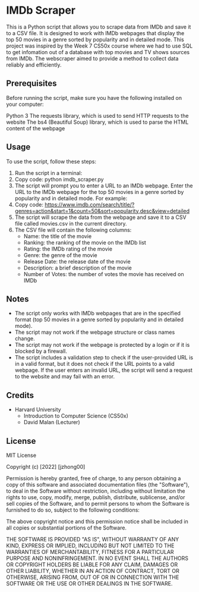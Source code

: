 # IMDb Scraper
This is a Python script that allows you to scrape data from IMDb and save it to a CSV file. It is designed to work with IMDb webpages that display the top 50 movies in a genre sorted by popularity and in detailed mode. This project was inspired by the Week 7 CS50x course where we had to use SQL to get infomation out of a database with top movies and TV shows sources from IMDb. The webscraper aimed to provide a method to collect data reliably and efficiently. 

## Prerequisites
Before running the script, make sure you have the following installed on your computer:

Python 3
The requests library, which is used to send HTTP requests to the website
The bs4 (Beautiful Soup) library, which is used to parse the HTML content of the webpage
## Usage
To use the script, follow these steps:

1. Run the script in a terminal:
2. Copy code: python imdb_scraper.py
3. The script will prompt you to enter a URL to an IMDb webpage. Enter the URL to the IMDb webpage for the top 50 movies in a   genre sorted by popularity and in detailed mode. For example:
4. Copy code: https://www.imdb.com/search/title/?genres=action&start=1&count=50&sort=popularity,desc&view=detailed
5. The script will scrape the data from the webpage and save it to a CSV file called movies.csv in the current directory.
6. The CSV file will contain the following columns:
    - Name: the title of the movie
    - Ranking: the ranking of the movie on the IMDb list
    - Rating: the IMDb rating of the movie
    - Genre: the genre of the movie
    - Release Date: the release date of the movie
    - Description: a brief description of the movie
    - Number of Votes: the number of votes the movie has received on IMDb
## Notes
- The script only works with IMDb webpages that are in the specified format (top 50 movies in a genre sorted by popularity and in detailed mode).
- The script may not work if the webpage structure or class names change.
- The script may not work if the webpage is protected by a login or if it is blocked by a firewall.
- The script includes a validation step to check if the user-provided URL is in a valid format, but it does not check if the URL points to a valid webpage. If the user enters an invalid URL, the script will send a request to the website and may fail with an error.

## Credits
- Harvard University
    - Introduction to Computer Science (CS50x)
    - David Malan (Lecturer)

## License
MIT License

Copyright (c) [2022] [jzhong00]

Permission is hereby granted, free of charge, to any person obtaining a copy of this software and associated documentation files (the "Software"), to deal in the Software without restriction, including without limitation the rights to use, copy, modify, merge, publish, distribute, sublicense, and/or sell copies of the Software, and to permit persons to whom the Software is furnished to do so, subject to the following conditions:

The above copyright notice and this permission notice shall be included in all copies or substantial portions of the Software.

THE SOFTWARE IS PROVIDED "AS IS", WITHOUT WARRANTY OF ANY KIND, EXPRESS OR IMPLIED, INCLUDING BUT NOT LIMITED TO THE WARRANTIES OF MERCHANTABILITY, FITNESS FOR A PARTICULAR PURPOSE AND NONINFRINGEMENT. IN NO EVENT SHALL THE AUTHORS OR COPYRIGHT HOLDERS BE LIABLE FOR ANY CLAIM, DAMAGES OR OTHER LIABILITY, WHETHER IN AN ACTION OF CONTRACT, TORT OR OTHERWISE, ARISING FROM, OUT OF OR IN CONNECTION WITH THE SOFTWARE OR THE USE OR OTHER DEALINGS IN THE SOFTWARE.
